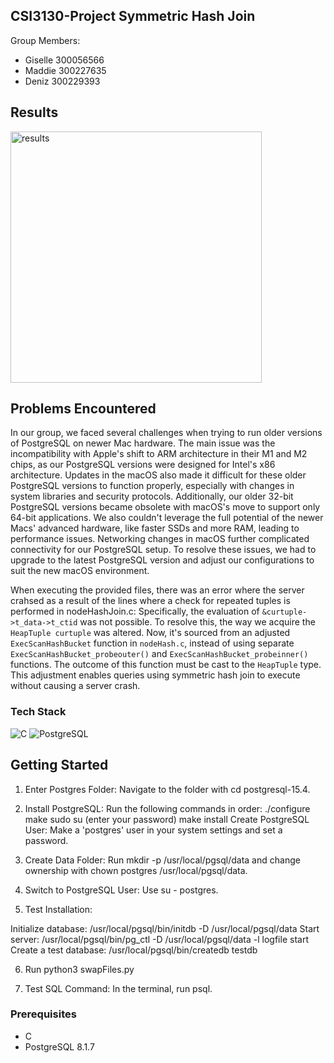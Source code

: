 ## CSI3130-Project Symmetric Hash Join

Group Members:
- Giselle 300056566
- Maddie 300227635
- Deniz 300229393

## Results

<img width="402" alt="results" src="https://github.com/Deniz-Jasa/3130-A1/assets/46465622/8186a57b-3e26-4482-abd5-9821d73d389e">


## Problems Encountered

In our group, we faced several challenges when trying to run older versions of PostgreSQL on newer Mac hardware. The main issue was the incompatibility with Apple's shift to ARM architecture in their M1 and M2 chips, as our PostgreSQL versions were designed for Intel's x86 architecture. 
Updates in the macOS also made it difficult for these older PostgreSQL versions to function properly, especially with changes in system libraries and security protocols. Additionally, our older 32-bit PostgreSQL versions became obsolete with macOS's move to support only 64-bit applications. 
We also couldn't leverage the full potential of the newer Macs' advanced hardware, like faster SSDs and more RAM, leading to performance issues. Networking changes in macOS further complicated connectivity for our PostgreSQL setup. 
To resolve these issues, we had to upgrade to the latest PostgreSQL version and adjust our configurations to suit the new macOS environment.


When executing the provided files, there was an error where the server crahsed as a result of the lines where a check for repeated tuples is performed in nodeHashJoin.c:
Specifically, the evaluation of `&curtuple->t_data->t_ctid` was not possible. To resolve this, the way we acquire the `HeapTuple curtuple` was altered. Now, it's sourced from an adjusted `ExecScanHashBucket` function in `nodeHash.c`, instead of using separate `ExecScanHashBucket_probeouter()` and `ExecScanHashBucket_probeinner()` functions. The outcome of this function must be cast to the `HeapTuple` type. This adjustment enables queries using symmetric hash join to execute without causing a server crash.

### Tech Stack

![C](https://img.shields.io/badge/c-%23ED8B00.svg?style=for-the-badge&logo=c&logoColor=white)
![PostgreSQL](https://img.shields.io/badge/PostgreSQL-039BE5?style=for-the-badge&logo=PostgreSQL&logoColor=white)


<!-- GETTING STARTED -->
## Getting Started

1. Enter Postgres Folder: Navigate to the folder with cd postgresql-15.4.

2. Install PostgreSQL: Run the following commands in order:
./configure
make
sudo su (enter your password)
make install
Create PostgreSQL User: Make a 'postgres' user in your system settings and set a password.

3. Create Data Folder: Run mkdir -p /usr/local/pgsql/data and change ownership with chown postgres /usr/local/pgsql/data.

4. Switch to PostgreSQL User: Use su - postgres.

5. Test Installation:

Initialize database: /usr/local/pgsql/bin/initdb -D /usr/local/pgsql/data
Start server: /usr/local/pgsql/bin/pg_ctl -D /usr/local/pgsql/data -l logfile start
Create a test database: /usr/local/pgsql/bin/createdb testdb

6. Run python3 swapFiles.py

7. Test SQL Command: In the terminal, run psql.
   
### Prerequisites

* C
* PostgreSQL 8.1.7


